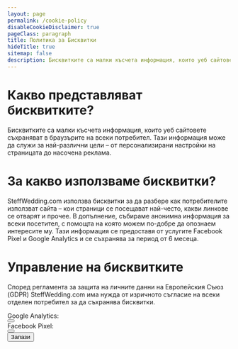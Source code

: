 ```yaml
---
layout: page
permalink: /cookie-policy
disableCookieDisclaimer: true
pageClass: paragraph
title: Политика за Бисквитки
hideTitle: true
sitemap: false
description: Бисквитките са малки късчета информация, които уеб сайтовете съхраняват в браузърите на всеки потребител
---
```


# Какво представляват бисквитките?
Бисквитките са малки късчета информация, които уеб сайтовете съхраняват в браузърите на всеки потребител. Тази информация може да служи за най-различни цели – от персонализирани настройки на страницата до насочена реклама.

# За какво използваме бисквитки?
SteffWedding.com използва бисквитки за да разбере как потребителите използват сайта – кои страници се посещават най-често, какви линкове се отварят и прочее. В допълнение, събираме анонимна информация за всеки посетител, с помощта на която можем по-добре да опознаем интересите му. Тази информация се предоставя от услугите Facebook Pixel и Google Analytics и се съхранява за период от 6 месеца.

# Управление на бисквитките
Според регламента за защита на личните данни на Европейския Съюз (GDPR) SteffWedding.com има нужда от изричното съгласие на всеки отделен потребител за да съхранява бисквитки.

<div class="vbox center">
  <div class="vbox" style="align-items: center">
    <div class="hbox" style="width: 12rem; justify-content: right">
      <div class="text">Google Analytics:</div>
      <button id="manage-ga-cookies" class="toggle" onclick="this.dataset.active = this.dataset.active === 't' ? 'f' : 't'"></button>
    </div>
    <div class="hbox" style="width: 12rem; justify-content: right">
      <div class="text">Facebook Pixel:</div>
      <button id="manage-fbp-cookies" class="toggle" onclick="this.dataset.active = this.dataset.active === 't' ? 'f' : 't'"></button>
    </div>
    <button id="save-cookies" class="button">Запази</button>
    <div id="save-message" style="visibility: hidden; opacity: 0; transition: opacity 0.25s ease;">Настройките са запазени успешно!</div>
  </div>
</div>

<script>
  const gaCookiesButton = document.getElementById('manage-ga-cookies');
  const fbpCookiesButton = document.getElementById('manage-fbp-cookies');
  const saveCookiesButton = document.getElementById('save-cookies');
  const saveMessage = document.getElementById('save-message');

  const settings = getCookieSettings();
  gaCookiesButton.dataset.active = settings.gtag ? 't' : 'f';
  fbpCookiesButton.dataset.active = settings.fbp ? 't' : 'f';

  saveCookiesButton.addEventListener('click', () => {
    setAnalyticsSettings(
      fbpCookiesButton.dataset.active === 't',
      gaCookiesButton.dataset.active === 't'
    );

    saveMessage.style.visibility = 'visible';
    saveMessage.style.opacity = '1';
    setTimeout(() => {
      saveMessage.style.visibility = 'hidden';
      saveMessage.style.opacity = '0';
    }, 3000);
  });
</script>